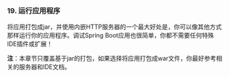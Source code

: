 ### 19. 运行应用程序

将应用打包成jar，并使用内嵌HTTP服务器的一个最大好处是，你可以像其他方式那样运行你的应用程序。调试Spring Boot应用也很简单，你都不需要任何特殊IDE插件或扩展！

**注**：本章节只覆盖基于jar的打包，如果选择将应用打包成war文件，你最好参考相关的服务器和IDE文档。
